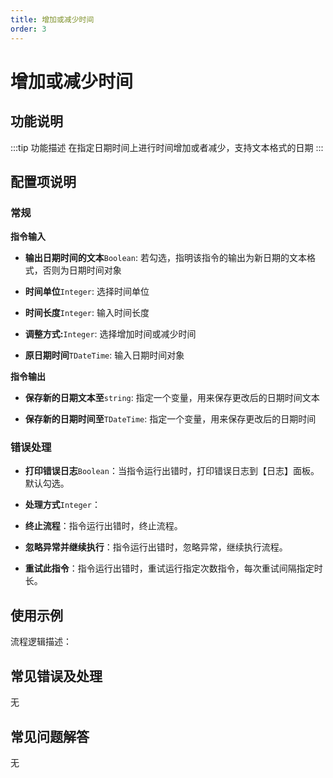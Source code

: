 ```yaml
---
title: 增加或减少时间
order: 3
---
```


# 增加或减少时间

## 功能说明

:::tip 功能描述
在指定日期时间上进行时间增加或者减少，支持文本格式的日期
:::

## 配置项说明

### 常规

**指令输入**

- **输出日期时间的文本**`Boolean`: 若勾选，指明该指令的输出为新日期的文本格式，否则为日期时间对象

- **时间单位**`Integer`: 选择时间单位

- **时间长度**`Integer`: 输入时间长度

- **调整方式:**`Integer`: 选择增加时间或减少时间

- **原日期时间**`TDateTime`: 输入日期时间对象


**指令输出**

- **保存新的日期文本至**`string`: 指定一个变量，用来保存更改后的日期时间文本

- **保存新的日期时间至**`TDateTime`: 指定一个变量，用来保存更改后的日期时间

### 错误处理

- **打印错误日志**`Boolean`：当指令运行出错时，打印错误日志到【日志】面板。默认勾选。

- **处理方式**`Integer`：

 - **终止流程**：指令运行出错时，终止流程。

 - **忽略异常并继续执行**：指令运行出错时，忽略异常，继续执行流程。

 - **重试此指令**：指令运行出错时，重试运行指定次数指令，每次重试间隔指定时长。

## 使用示例

流程逻辑描述：

## 常见错误及处理

无

## 常见问题解答

无

